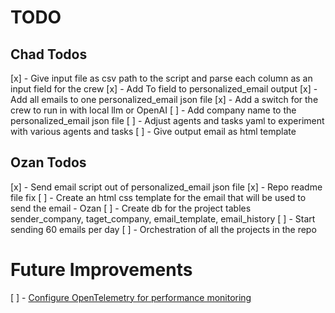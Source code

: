# TODO

## Chad Todos
[x] - Give input file as csv path to the script and parse each column as an input field for the crew
[x] - Add To field to personalized_email output
[x] - Add all emails to one personalized_email json file
[x] - Add a switch for the crew to run in with local llm or OpenAI
[ ] - Add company name to the personalized_email json file
[ ] - Adjust agents and tasks yaml to experiment with various agents and tasks
[ ] - Give output email as html template

## Ozan Todos
[x] - Send email script out of personalized_email json file
[x] - Repo readme file fix
[ ] - Create an html css template for the email that will be used to send the email - Ozan
[ ] - Create db for the project tables sender_company, taget_company, email_template, email_history
[ ] - Start sending 60 emails per day
[ ] - Orchestration of all the projects in the repo



# Future Improvements
[ ] - [Configure OpenTelemetry for performance monitoring](https://docs.crewai.com/how-to/openlit-observability)
